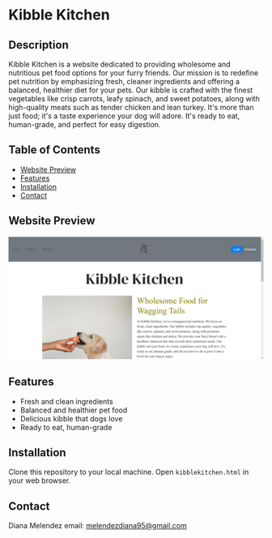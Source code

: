 # Kibble Kitchen

## Description

Kibble Kitchen is a website dedicated to providing wholesome and nutritious pet food options for your furry friends. Our mission is to redefine pet nutrition by emphasizing fresh, cleaner ingredients and offering a balanced, healthier diet for your pets. Our kibble is crafted with the finest vegetables like crisp carrots, leafy spinach, and sweet potatoes, along with high-quality meats such as tender chicken and lean turkey. It's more than just food; it's a taste experience your dog will adore. It's ready to eat, human-grade, and perfect for easy digestion.

## Table of Contents
- [Website Preview](#website-preview)
- [Features](#feature)
- [Installation](#installation)
- [Contact](#contact)


## Website Preview
![Kibble Kitchen Website Preview](kibblekitchensh.png)

## Features

- Fresh and clean ingredients
- Balanced and healthier pet food
- Delicious kibble that dogs love
- Ready to eat, human-grade


## Installation

Clone this repository to your local machine.
Open `kibblekitchen.html` in your web browser.

## Contact
Diana Melendez
email: melendezdiana95@gmail.com